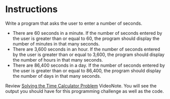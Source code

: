 # Instructions  

Write a program that asks the user to enter a number of seconds.

* There are 60 seconds in a minute. If the number of seconds entered by the user is greater than or equal to 60, the program should display the number of minutes in that many seconds.
* There are 3,600 seconds in an hour. If the number of seconds entered by the user is greater than or equal to 3,600, the program should display the number of hours in that many seconds.
* There are 86,400 seconds in a day. If the number of seconds entered by the user is greater than or equal to 86,400, the program should display the number of days in that many seconds.

Review [Solving the Time Calculator Problem](https://mediaplayer.pearsoncmg.com/assets/gaddis_cpp10e_0404_Solving_Time_Calculator_Problem) VideoNote. You will see the output you should have for this programming challenge as well as the code. 

